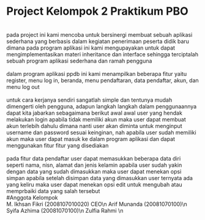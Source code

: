 # Project Kelompok 2 Praktikum PBO
<br> pada project ini kami mencoba untuk bersinergi membuat sebuah aplikasi sederhana yang berbasis dalam kegiatan penerimaan peserta didik baru dimana pada program aplikasi ini kami mengupayakan untuk dapat mengimplementasikan materi inheritance dan interface sehingga terciptalah sebuah program aplikasi sederhana dan ramah pengguna </br>
<br> dalam program aplikasi ppdb ini kami menampilkan beberapa fitur yaitu register, menu log in, beranda, menu pendaftaran, data pendaftar, akun, dan menu log out </br>
<br> untuk cara kerjanya sendiri sangatlah simple dan tentunya mudah dimengerti oleh pengguna, adapun langkah langkah dalam penggunaannya dapat kita jabarkan sebagaimana berikut awal awal user yang hendak melakukan login apabila tidak memiliki akun maka user dapat membuat akun terlebih dahulu dimana nanti user akan diminta untuk menginput username dan password sesuai keinginan, nah apabila user sudah memiliki akun maka user dapat masuk ke dalam program aplikasi dan dapat menggunakan fitur fitur yang disediakan </br>
<br> pada fitur data pendaftar user dapat memasukkan beberapa data diri seperti nama, nisn, alamat dan jenis kelamin apabila user sudah yakin dengan data yang sudah dimasukkan maka user dapat menekan opsi simpan apabila setelah disimpan data yang dimasukkan user ternyata ada yang keliru maka user dapat menekan opsi edit untuk mengubah atau memprbaiki data yang salah tersebut </br>
#Anggota Kelompok
<br>
M. Ikhsan Fikri (2008107010020) CEO\n
Arif Munanda (20081070100)\n
Syifa Azhima (20081070100)\n
Zulfia Rahmi \n
 </br> 
 
